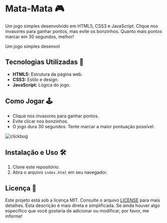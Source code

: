 # Mata-Mata 🎮

Um jogo simples desenvolvido em HTML5, CSS3 e JavaScript. Clique nos invasores para ganhar pontos, mas evite os bonzinhos. Quanto mais pontos marcar em 30 segundos, melhor!

Um jogo simples desenvol
## Tecnologias Utilizadas 🚀

- **HTML5:** Estrutura da página web.
- **CSS3:** Estilo e design.
- **JavaScript:** Lógica do jogo.

## Como Jogar 🕹️

- Clique nos invasores para ganhar pontos.
- Evite clicar nos bonzinhos.
- O jogo dura 30 segundos. Tente marcar a maior pontuação possível.

![clickbug](https://user-images.githubusercontent.com/102436341/230503281-e5d42c2d-2f08-4adc-b70d-a4565e7d3492.png)


## Instalação e Uso 🛠️

1. Clone este repositório.
2. Abra o arquivo `index.html` em seu navegador.

## Licença 📝

Este projeto está sob a licença MIT. Consulte o arquivo [LICENSE](MIT) para mais detalhes.
Esta descrição é mais direta e simplificada. Se ainda houver algo específico que você gostaria de adicionar ou modificar, por favor, me informe!
